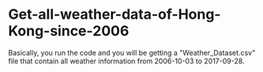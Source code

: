 # Get-all-weather-data-of-Hong-Kong-since-2006

Basically, you run the code and you will be getting a "Weather_Dataset.csv" file 
that contain all weather information from 2006-10-03 to 2017-09-28.

